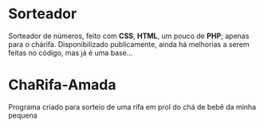 # Sorteador

Sorteador de números, feito com __CSS__, __HTML__, um pouco de __PHP__; apenas para o chárifa. 
Disponibilizado publicamente, ainda há melhorias a serem feitas no código, mas já é uma base... 

# ChaRifa-Amada
Programa criado para sorteio de uma rifa em prol do chá de bebê da minha pequena
